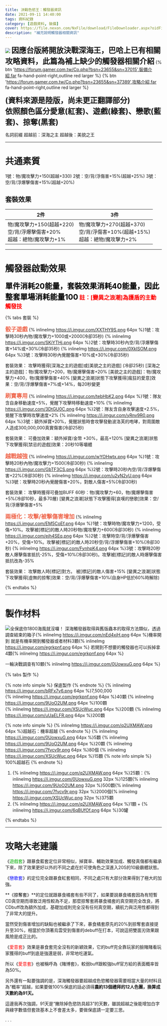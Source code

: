 ```yaml
---
title: 決戰色慾王：觸發器資訊
date: 2021-09-11 14:40:00
tags: 資料紀錄
category: [遊戲資料, 裝備]
cover: https://file.nexon.com/NxFile/download/FileDownloader.aspx?oidFile=4764852390518072813
description: "補充說明觸發器相關資訊"
---
```

![](https://file.nexon.com/NxFile/download/FileDownloader.aspx?oidFile=4764852390518072813)
**<font size=5>因應台版將開放決戰深海王，巴哈上已有相關攻略資料，此篇為補上缺少的觸發器相關介紹</font>**
{% btn 'https://forum.gamer.com.tw/Co.php?bsn=23655&sn=37015',裝備介紹,far fa-hand-point-right,outline red larger %}
{% btn 'https://forum.gamer.com.tw/Co.php?bsn=23655&sn=37389',攻略介紹,far fa-hand-point-right,outline red larger %}

**<font size=5>(資料來源是陸版，尚未更正翻譯部分)<br>依照顏色區分愛意(紅套)、遊戲(綠套)、戀歌(藍套)、掠奪(黑套)</font>**

名詞前綴
超越前：深海之主
超越後：美貌之王

---
# 共通素質
1號：物/魔攻擊力+150(超越+330)
2號：空/背/浮傷害+15%(超越+25%)
3號：空/背/浮爆擊傷害+15%(超越+20%)

## 套裝效果

|2件|3件|
|---|---|
|物/魔攻擊力+150(超越+220)<br>空/背/浮爆擊傷害+20%<br>超越：總物/魔攻擊力+1%|物/魔攻擊力+270(超越+370)<br>空/背/浮傷害+10%(超越+15%)<br>超越：總物/魔攻擊力+2%|

---

# 觸發器啟動效果
**<font color=0 size=5>單件消耗20能量，套裝效果消耗40能量，因此整套單場消耗能量100</font>**
**<font color=#ff0000 size=4>註：[變異之浪潮]為護盾的主動觸發技</font>**

{% tabs 套裝 %}
<!-- tab <font color=#ff0000>愛意(紅套)</font>-->
**<font color=#ef674d size=4>骰子遊戲</font>**
{% inlineImg https://i.imgur.com/XXTHY9S.png 64px %}1號：攻擊時30秒內物/魔攻擊力+1000或+2000(冷卻35秒)
{% inlineImg https://i.imgur.com/SKiYTHj.png 64px %}2號：攻擊時30秒內空/背/浮爆擊傷害+14%或+30%(冷卻35秒)
{% inlineImg https://i.imgur.com/0XkISOM.png 64px %}3號：攻擊時30秒內覺醒傷害+10%或+30%(冷卻35秒)

套裝效果：
攻擊時獲得[深海之主的遊戲]或[美貌之主的遊戲] (冷卻25秒)
[深海之主的遊戲]：物/魔攻擊力+200，物/魔爆擊傷害+20%
[美貌之主的遊戲]：物/魔攻擊力+400，物/魔爆擊傷害+40%
[變異之浪潮]狀態下攻擊獲得[瘋狂的愛意]效果：空/背/浮爆擊傷害+7%或+14%，每20秒變更
<!-- endtab -->

<!-- tab <font color=#00af00>遊戲(綠套)</font>-->
**<font color=#ef674d size=4>刷寶專用</font>**
{% inlineImg https://i.imgur.com/tebHbK2.png 64px %}1號：隊友含自身移動速度+5%，覺醒下攻擊時移動速度+10%
{% inlineImg https://i.imgur.com/3DtGU0C.png 64px %}2號：隊友含自身攻擊速度+2.5%，覺醒下攻擊時攻擊速度+2%
{% inlineImg https://i.imgur.com/yRnv9R0.png 64px %}3號：額外掉寶+20%，覺醒狀態時會攻擊發動波洛芙的咆哮，對周圍敵人造成300,000,000真實傷害(冷卻25秒)

套裝效果：
可疊加效果：額外掉寶/金幣 +30%，最高+120%
[變異之浪潮]狀態下攻擊獲得[禁忌的遊戲]效果：20秒10等壩體
<!-- endtab -->

<!-- tab <font color=#0000ff>戀歌(藍套)</font>-->
**<font color=#ef674d size=4>越戰越強</font>**
{% inlineImg https://i.imgur.com/wYOHwtx.png 64px %}1號：攻擊時20秒內物/魔攻擊力+1500(冷卻30秒)
{% inlineImg https://i.imgur.com/GbTF3CS.png 64px %}2號：攻擊時20秒內空/背/浮爆擊傷害+22%(冷卻30秒)
{% inlineImg https://i.imgur.com/u2yN2yU.png 64px %}3號：攻擊時20秒內覺醒傷害+20%，對敵人傷害+5%(冷卻30秒)

套裝效果：
攻擊時獲得可疊加BUFF 60秒：物/魔攻擊力+60，物/魔爆擊傷害+5%(冷卻10秒，最多70層)
[變異之浪潮]狀態下攻擊獲得[哀嘆的戀歌]效果：空/背/浮爆擊傷害+5%
<!-- endtab -->

<!-- tab <font color=#000000>掠奪(黑套)</font>-->
**<font color=#ef674d size=4>兩極化：攻擊/被擊傷害增加</font>**
{% inlineImg https://i.imgur.com/EM5CoEf.png 64px %}1號：攻擊時物/魔攻擊力+1200，受傷+10%。攻擊被[標記]的敵人時20秒物/魔攻擊力+600(冷卻30秒)
{% inlineImg https://i.imgur.com/ejh4SEq.png 64px %}2號：攻擊時空/背/浮爆擊傷害+20%，受傷+10%。攻擊被[標記]的敵人時20秒空/背/浮爆擊傷害+10%(冷卻30秒)
{% inlineImg https://i.imgur.com/FynhpK4.png 64px %}3號：攻擊時20秒敵人爆擊傷害抵抗-25%，受傷+10%(冷卻30秒)。攻擊被[標記]的敵人時爆擊傷害抵抗改為-35%

套裝效果：
攻擊敵人時[標記]對方。
被[標記]的敵人傷害+15%
[變異之浪潮]狀態下攻擊獲得[虛無的掠奪]效果：空/背/浮爆擊傷害+10%(自身HP低於60%時解除)

<!-- endtab -->
{% endtabs %}

---

# 製作材料
![全保底你1800海風就沒囉！](/img/seawind_meme2.png)
深海觸發器取得與舊版蟲本的取得方法類似，透過調查結束的箱子{% inlineImg https://i.imgur.com/nEd4xjH.png 64px %}機率開到
就是有機率開到觸發器或者材料3顆{% inlineImg https://i.imgur.com/egrkpnf.png 64px %}
若開到不想要的觸發器也可以拆掉拿4顆{% inlineImg https://i.imgur.com/egrkpnf.png 64px %}

一輪決戰調查有10顆{% inlineImg https://i.imgur.com/0UowxuG.png 64px %}

{% tabs 製作 %}
<!-- tab 觸發器保底 -->
{% note info simple %}
保底製作
{% endnote %}
{% inlineImg https://i.imgur.com/bRFx7v6.png 64px %}7,500,000  
{% inlineImg https://i.imgur.com/egrkpnf.png 64px %}40顆
{% inlineImg https://i.imgur.com/9UoO2UM.png 64px %}100顆  
{% inlineImg https://i.imgur.com/XSUcWuc.png 64px %}200顆
{% inlineImg https://i.imgur.com/uUaELFR.png 64px %}200顆


<!-- endtab -->

<!-- tab 超越石 -->
{% note info simple %}
{% inlineImg https://i.imgur.com/q2UXMAW.png 64px %}超越石：機率超越
{% endnote %}
{% inlineImg https://i.imgur.com/0UowxuG.png 64px %}5顆
{% inlineImg https://i.imgur.com/9UoO2UM.png 64px %}20顆
{% inlineImg https://i.imgur.com/7fvcv9r.png 64px %}80個
{% inlineImg https://i.imgur.com/XSUcWuc.png 64px %}15顆
{% note info simple %}
100%超越石
{% endnote %}

1. {% inlineImg https://i.imgur.com/q2UXMAW.png 64px %}25顆：{% inlineImg https://i.imgur.com/0UowxuG.png 32px %}125顆{% inlineImg https://i.imgur.com/9UoO2UM.png 32px %}500顆{% inlineImg https://i.imgur.com/7fvcv9r.png 32px %}2000個{% inlineImg https://i.imgur.com/XSUcWuc.png 32px %}375顆
1. {% inlineImg https://i.imgur.com/q2UXMAW.png 64px %}1顆 + {% inlineImg https://i.imgur.com/6qBUfOf.png 64px %}30罐

<!-- endtab -->
{% endtabs %}

---

# 攻略大老建議

《<font color=#00af00>遊戲套</font>》跟暴食藍套定位非常相似，掉寶率、輔助效果加成、觸發真傷都有繼承下來，除了效果更好以外的不同之處在於可使角色之深進入20S的10級霸體狀態。

《<font color=#0000ff>戀歌套</font>》的定位完全跟暴食紅套相同，不同之處只有大部分效果得到了極大的加強。

**《<font color=#000000>掠奪套</font>》**的定位就跟暴食橘套有些不同了，如果要說暴食橘套因為有短暫CD真空期而導致泛用性較為不足，那麼掠奪套將暴食橘套的真空期完全改良，將CDbuff改為額外加成，基礎加成則完全沒有任何真空期，續航力與泛用性都得到了非常大的提升。

當然受到傷害增加的缺點也被繼承了下來，暴食橘套原先的20%到掠奪套直接提升至30%，相當於你頂著烏雲受到傷害的debuff在打本，可說這把雙面刃效果跟風險是成正比的。

《<font color=#ff0000>愛意套</font>》效果是暴食套完全沒有的新穎效果，它的buff完全靠玩家的臉賭賭看玩家獲得的buff到底是強還是弱，非常地吃運氣。

所以《<font color=#ff0000>愛意套</font>》也被稱呼為《賭博套》，較弱buff跟較強buff官方給的表面概率皆為50%。


另外還有一點要強調的是，深海觸發器要超越成色慾觸發器需要相當大量的材料且為“概率”超越，如果要做100%保底的話必須得**農約13個禮拜的12人色團，換算成天數約為91天。**

這邊我再次強調，91天是“撇除掉色慾防具超3”的天數，雖說超越之後能增加白字與綠字數值但套效基本上不會差太多，要做保底請一定要三思。

.
.
.